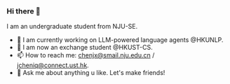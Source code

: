 ### Hi there 👋
I am an undergraduate student from NJU-SE.
- 🔭 I am currently working on LLM-powered language agents @HKUNLP.
- 🌱 I am now an exchange student @HKUST-CS.
- 📫 How to reach me: chenjx@smail.nju.edu.cn / jcheniq@connect.ust.hk.
- 💬 Ask me about anything u like. Let's make friends!



<!--
**chenjix/chenjix** is a ✨ _special_ ✨ repository because its `README.md` (this file) appears on your GitHub profile.

Here are some ideas to get you started:

- 🔭 I’m currently working on ...
- 🌱 I’m currently learning ...
- 👯 I’m looking to collaborate on ...
- 🤔 I’m looking for help with ...
- 💬 Ask me about ...
- 📫 How to reach me: ...
- 😄 Pronouns: ...
- ⚡ Fun fact: ...
-->
